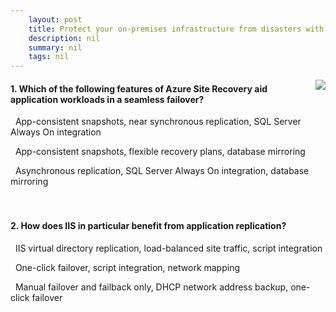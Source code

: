 ```yaml
---
    layout: post
    title: Protect your on-premises infrastructure from disasters with Azure Site Recovery - Workloads supported for protection with Azure Site Recovery
    description: nil
    summary: nil
    tags: nil
---
```



 <a target="_blank" href="https://docs.microsoft.com/en-us/learn/modules/protect-on-premises-infrastructure-with-azure-site-recovery/3-workloads-supported-azure-site-recovery/"><i class="fas fa-external-link-alt"></i> </a>
 <img align="right" src="https://docs.microsoft.com/en-us/learn/achievements/protect-on-premises-infrastructure-with-azure-site-recovery.svg">
####  1. Which of the following features of Azure Site Recovery aid application workloads in a seamless failover?


<i class='fas fa-check-square' style='color: Dodgerblue;'></i> &nbsp;&nbsp;App-consistent snapshots, near synchronous replication, SQL Server Always On integration

<i class='far fa-square'></i> &nbsp;&nbsp;App-consistent snapshots, flexible recovery plans, database mirroring

<i class='far fa-square'></i> &nbsp;&nbsp;Asynchronous replication, SQL Server Always On integration, database mirroring
<br />
<br />
<br />

####  2. How does IIS in particular benefit from application replication?


<i class='far fa-square'></i> &nbsp;&nbsp;IIS virtual directory replication, load-balanced site traffic, script integration

<i class='fas fa-check-square' style='color: Dodgerblue;'></i> &nbsp;&nbsp;One-click failover, script integration, network mapping

<i class='far fa-square'></i> &nbsp;&nbsp;Manual failover and failback only, DHCP network address backup, one-click failover
<br />
<br />
<br />
